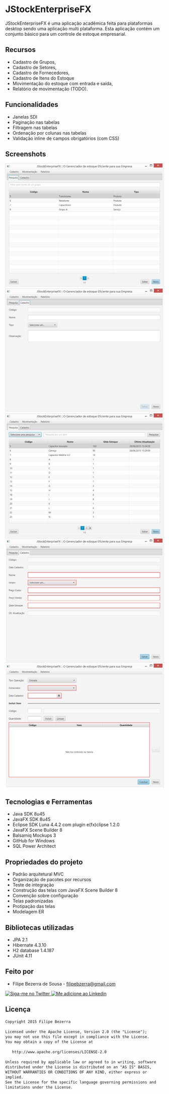 JStockEnterpriseFX
====================

JStockEnterpriseFX é uma aplicação acadêmica feita para plataformas desktop sendo uma aplicação multi plataforma. Esta aplicação contém um conjunto básico para um controle de estoque empresarial.

Recursos
--------

* Cadastro de Grupos,
* Cadastro de Setores,
* Cadastro de Fornecedores,
* Cadastro de Itens do Estoque
* Movimentação do estoque com entrada e saída,
* Relatório de movimentação (TODO).

Funcionalidades
------------------

* Janelas SDI
* Paginação nas tabelas
* Filtragem nas tabelas
* Ordenação por colunas nas tabelas
* Validação inline de campos obrigatórios (com CSS)

Screenshots
-----------

![Screenshot 1][1]
![Screenshot 2][2]
![Screenshot 3][3]
![Screenshot 4][4]
![Screenshot 5][5]

Tecnologias e Ferramentas
----------------------------

* Java SDK 8u45
* JavaFX SDK 8u45
* Eclipse SDK Luna 4.4.2 com plugin e(fx)clipse 1.2.0
* JavaFX Scene Builder 8
* Balsamiq Mockups 3
* GitHub for Windows
* SQL Power Architect

Propriedades do projeto
-----------------------

* Padrão arquitetural MVC
* Organização de pacotes por recursos
* Teste de integração
* Construção das telas com JavaFX Scene Builder 8
* Convenção sobre configuração
* Telas padronizadas
* Protipação das telas
* Modelagem ER

Bibliotecas utilizadas
----------------------

* JPA 2.1
* Hibernate 4.3.10
* H2 database 1.4.187
* JUnit 4.11

Feito por
--------

* Filipe Bezerra de Sousa - <filipebzerra@gmail.com>

<a href="https://twitter.com/filipebsousa">
  <img alt="Siga-me no Twitter" src="http://imageshack.us/a/img812/3923/smallth.png" />
</a>
<a href="https://br.linkedin.com/in/filipebezerra">
  <img alt="Me adicione ao Linkedin" src="http://imageshack.us/a/img41/7877/smallld.png" />
</a>


Licença
-------

    Copyright 2015 Filipe Bezerra

    Licensed under the Apache License, Version 2.0 (the "License");
    you may not use this file except in compliance with the License.
    You may obtain a copy of the License at

       http://www.apache.org/licenses/LICENSE-2.0

    Unless required by applicable law or agreed to in writing, software
    distributed under the License is distributed on an "AS IS" BASIS,
    WITHOUT WARRANTIES OR CONDITIONS OF ANY KIND, either express or implied.
    See the License for the specific language governing permissions and
    limitations under the License.

[1]: ./Art/screenshot1.png
[2]: ./Art/screenshot2.png
[3]: ./Art/screenshot3.png
[4]: ./Art/screenshot4.png
[5]: ./Art/screenshot5.png
